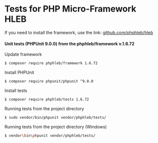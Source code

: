 Tests for PHP Micro-Framework HLEB
=====================

 If you need to install the framework, use the link: [github.com/phphleb/hleb](https://github.com/phphleb/hleb) 
 
 
 #### Unit tests (PHPUnit 9.0.0) from the phphleb/framework v.1.6.72

Update framework

```bash
$ composer require phphleb/framework 1.6.72
```

Install PHPUnit

```bash
$ composer require phpunit/phpunit ^9.0.0
```

Install tests

```bash
$ composer require phphleb/tests 1.6.72
```

Running tests from the project directory

```bash
$ sudo vendor/bin/phpunit vendor/phphleb/tests/
```

Running tests from the project directory (Windows)

```bash
$ vendor\bin\phpunit vendor/phphleb/tests/
```
